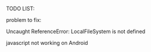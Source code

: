 TODO LIST:

<meta http-equiv="Content-Security-Policy" content="default-src 'unsafe-inline' 'self' data: gap: https://ssl.gstatic.com 'unsafe-eval'; style-src 'self' 'unsafe-inline'; media-src *">


problem to fix:

Uncaught ReferenceError: LocalFileSystem is not defined

javascript not working on Android